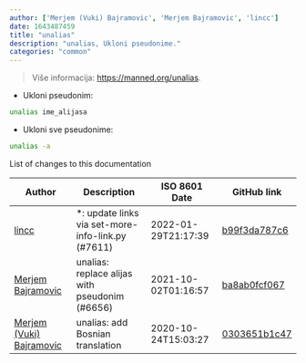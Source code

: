 ```yaml
---
author: ['Merjem (Vuki) Bajramovic', 'Merjem Bajramovic', 'lincc']
date: 1643487459
title: "unalias"
description: "unalias, Ukloni pseudonime."
categories: "common"
---
```

> Više informacija: <https://manned.org/unalias>.

- Ukloni pseudonim:

```bash
unalias ime_alijasa
```

- Ukloni sve pseudonime:

```bash
unalias -a
```
List of changes to this documentation


Author | Description | ISO 8601 Date | GitHub link
------|-----|-----|-----
[lincc](mailto:46962923+blueskyson@users.noreply.github.com) | *: update links via set-more-info-link.py (#7611) | 2022-01-29T21:17:39 | [b99f3da787c6](https://github.com/tldr-pages/tldr/commit/b99f3da787c6f43a545b9cb5ebd8265b1367fbc4)
[Merjem Bajramovic](mailto:55462788+Vukory@users.noreply.github.com) | unalias: replace alijas with pseudonim (#6656) | 2021-10-02T01:16:57 | [ba8ab0fcf067](https://github.com/tldr-pages/tldr/commit/ba8ab0fcf067fe8960e586ee74154fe05b778a41)
[Merjem (Vuki) Bajramovic](mailto:merjembajramovic8@gmail.com) | unalias: add Bosnian translation | 2020-10-24T15:03:27 | [0303651b1c47](https://github.com/tldr-pages/tldr/commit/0303651b1c47f8a51c94c72a83377cb1a937d847)

